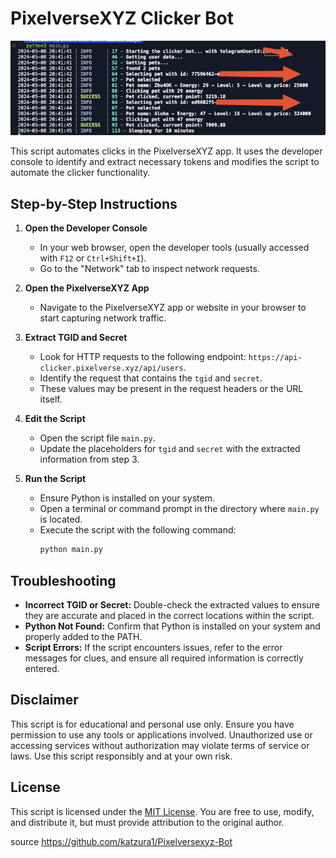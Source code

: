 # PixelverseXYZ Clicker Bot
[![App Screenshot](https://raw.githubusercontent.com/katzura1/Pixelversexyz-Bot/main/SCR-20240508-ste.png)](https://raw.githubusercontent.com/katzura1/Pixelversexyz-Bot/main/SCR-20240508-ste.png)


This script automates clicks in the PixelverseXYZ app. It uses the developer console to identify and extract necessary tokens and modifies the script to automate the clicker functionality.

## Step-by-Step Instructions

1. **Open the Developer Console**
   - In your web browser, open the developer tools (usually accessed with `F12` or `Ctrl+Shift+I`).
   - Go to the "Network" tab to inspect network requests.

2. **Open the PixelverseXYZ App**
   - Navigate to the PixelverseXYZ app or website in your browser to start capturing network traffic.

3. **Extract TGID and Secret**
   - Look for HTTP requests to the following endpoint: `https://api-clicker.pixelverse.xyz/api/users`.
   - Identify the request that contains the `tgid` and `secret`.
   - These values may be present in the request headers or the URL itself.

4. **Edit the Script**
   - Open the script file `main.py`.
   - Update the placeholders for `tgid` and `secret` with the extracted information from step 3.

5. **Run the Script**
   - Ensure Python is installed on your system.
   - Open a terminal or command prompt in the directory where `main.py` is located.
   - Execute the script with the following command:
     ```bash
     python main.py
     ```

## Troubleshooting

- **Incorrect TGID or Secret:** Double-check the extracted values to ensure they are accurate and placed in the correct locations within the script.
- **Python Not Found:** Confirm that Python is installed on your system and properly added to the PATH.
- **Script Errors:** If the script encounters issues, refer to the error messages for clues, and ensure all required information is correctly entered.

## Disclaimer

This script is for educational and personal use only. Ensure you have permission to use any tools or applications involved. Unauthorized use or accessing services without authorization may violate terms of service or laws. Use this script responsibly and at your own risk.

## License

This script is licensed under the [MIT License](LICENSE). You are free to use, modify, and distribute it, but must provide attribution to the original author.

source https://github.com/katzura1/Pixelversexyz-Bot 